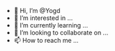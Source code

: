 - 👋 Hi, I’m @Yogd
- 👀 I’m interested in ...
- 🌱 I’m currently learning ...
- 💞️ I’m looking to collaborate on ...
- 📫 How to reach me ...

<!---
Yogd/Yogd is a ✨ special ✨ repository because its `README.md` (this file) appears on your GitHub profile.
You can click the Preview link to take a look at your changes.
--->
